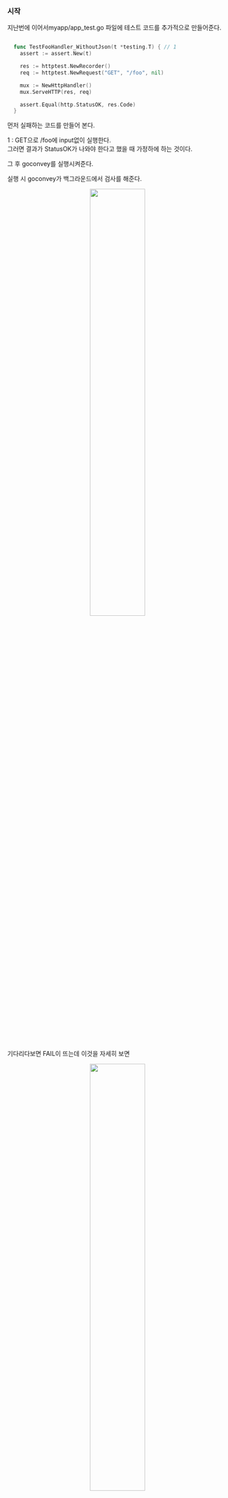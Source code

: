 ### 시작
지난번에 이어서myapp/app_test.go 파일에 테스트 코드를 추가적으로 만들어준다. <br />

``` Go

  func TestFooHandler_WithoutJson(t *testing.T) { // 1
    assert := assert.New(t)

    res := httptest.NewRecorder()
    req := httptest.NewRequest("GET", "/foo", nil)

    mux := NewHttpHandler()
    mux.ServeHTTP(res, req)

    assert.Equal(http.StatusOK, res.Code)
  }

```
먼저 실패하는 코드를 만들어 본다. <br />

1 : GET으로 /foo에 input없이 실행한다. <br />
    그러면 결과가 StatusOK가 나와야 한다고 했을 때 가정하에 하는 것이다. <br />
    
그 후 goconvey를 실행시켜준다. <br />


실행 시 goconvey가 백그라운드에서 검사를 해준다. <br />
<p align = "center"> <img src = "https://user-images.githubusercontent.com/33046341/93847450-e5b66b00-fce1-11ea-8ed6-436137d3cc9e.png" width = 50%> </img></p>
기다리다보면 FAIL이 뜨는데 이것을 자세히 보면 <br />
<p align = "center"> <img src = "https://user-images.githubusercontent.com/33046341/93847515-10a0bf00-fce2-11ea-855b-7ff9a4c15941.png" width = 50%> </img></p>
원하는건 200을 원했는데 400번이(bad)나왔다. <br />

그 이유는 <code>fooHandler</code>의 
``` Go
  
  func (f *fooHandler) ServeHTTP(w http.ResponseWriter, r *http.Request) {
    user := new(User)
    err := json.NewDecoder(r.Body).Decode(user)
    if err != nil {
      w.WriteHeader(http.StatusBadRequest)
      fmt.Fprint(w, "Bad Request: ", err)
      return
    }
    user.CreatedAt = time.Now()

    data, _ := json.Marshal(user)
    w.Header().Add("content-type", "application/json")
    w.WriteHeader(http.StatusCreated)
    fmt.Fprint(w, string(data))
  }

```
를 보게 되면 Body가 없을 경우에 Decode가 실패하게 되는데 그 때 error가 나고, fmt.Fprint(w, "Bad Request: ", err)를 반환하기 때문이다. <br />

그래서 StatusOK가 아니라 StatusBadRequest가 와야하기 때문에 수정해준다. <br />

``` Go

  func TestFooHandler_WithoutJson(t *testing.T) { // 1
    assert := assert.New(t)

    res := httptest.NewRecorder()
    req := httptest.NewRequest("GET", "/foo", nil)

    mux := NewHttpHandler()
    mux.ServeHTTP(res, req)

    assert.Equal(http.StatusBadRequest, res.Code)
  }

```

이 때 저장하면 goconvey가 돌게 되고, PASS했음을 알 수 있다. <br />

<p align = "center"> <img src = "https://user-images.githubusercontent.com/33046341/93851681-852c2b80-fceb-11ea-93fc-c5b9452d52c7.png" width = 50%> </img></p>

이제 실제 JSON을 넣어서 테스트해보자! <br />

``` Go

  func TestFooHandler_WithoutJson(t *testing.T) { // 1
    assert := assert.New(t)

    res := httptest.NewRecorder()
    req := httptest.NewRequest("GET", "/foo", nil)

    mux := NewHttpHandler()
    mux.ServeHTTP(res, req)

    assert.Equal(http.StatusBadRequest, res.Code)
  }
  
  func TestFooHandler_WithJson(t *testing.T) {
    assert := assert.New(t)

    res := httptest.NewRecorder()
    req := httptest.NewRequest("GET", "/foo", 
    strings.NewReader(`{"first_name":"changbeom", "last_name":"song", "email":"changbeom@naver.com"}`)) // 1

    mux := NewHttpHandler()
    mux.ServeHTTP(res, req)

    assert.Equal(http.StatusCreated, res.Code) // 2
    
    user := new(User) // 3
    err := json.NewDecoder(res.Body).Decode(user) // 4
    assert.Nil(err) // 5
    assert.Equal("changbeom", user.FirstName) // 6
    assert.Equal("song", user.LastName) // 7
  }

```

1 : JSON format인데, strings.NewReader()를 통해서 JSON format으로 작성한 string이 io.Reader로 바뀌어서 request보내 줄 수 있게 된다. <br />
2 : 그렇게 되었을 때 response가 StatusCreated로 와야한다. <br />
3 : 실제적으로 data가 제대로 왔는지 user변수를 만들어 준다. <br />
4 : 그 후 response된 result를 user struct로 decode해준다. <br />
5 : 실패할 경우 error가 나오는데 그 error를 받아서 nil인지 아닌지 확인해주고, <br />
6, 7 : FirstName과 LastName이 맞는지 확인한다. <br />

그 후 저장하여 PASS 인지 확인한다. <br />


<p align = "center"> <img src = "https://user-images.githubusercontent.com/33046341/93852425-f7514000-fcec-11ea-84a4-d642e02d46f6.png" width = 50%> </img></p>

소스는 app_test.go만 수정되었다. <br />

<code>myapp/app_test.go</code>
``` Go
  
  package myapp

  import (
    "encoding/json"
    "io/ioutil"
    "net/http"
    "net/http/httptest"
    "strings"
    "testing"

    "github.com/stretchr/testify/assert"
  )

  func TestIndexPathHandler(t *testing.T) {
    assert := assert.New(t)

    res := httptest.NewRecorder()
    req := httptest.NewRequest("GET", "/", nil)

    mux := NewHttpHandler()
    mux.ServeHTTP(res, req)

    assert.Equal(http.StatusOK, res.Code)
    data, _ := ioutil.ReadAll(res.Body)
    assert.Equal("Hello World", string(data))
  }

  func TestBarPathHandler_WithoutName(t *testing.T) {
    assert := assert.New(t)

    res := httptest.NewRecorder()
    req := httptest.NewRequest("GET", "/bar", nil)

    mux := NewHttpHandler()
    mux.ServeHTTP(res, req)

    assert.Equal(http.StatusOK, res.Code)
    data, _ := ioutil.ReadAll(res.Body)
    assert.Equal("Hello World!", string(data))
  }

  func TestBarPathHandler_WithName(t *testing.T) {
    assert := assert.New(t)

    res := httptest.NewRecorder()
    req := httptest.NewRequest("GET", "/bar?name=changbeom", nil)

    mux := NewHttpHandler()
    mux.ServeHTTP(res, req)

    assert.Equal(http.StatusOK, res.Code)
    data, _ := ioutil.ReadAll(res.Body)
    assert.Equal("Hello changbeom!", string(data))
  }

  func TestFooHandler_WithoutJson(t *testing.T) {
    assert := assert.New(t)

    res := httptest.NewRecorder()
    req := httptest.NewRequest("GET", "/foo", nil)

    mux := NewHttpHandler()
    mux.ServeHTTP(res, req)

    assert.Equal(http.StatusBadRequest, res.Code)
  }

  func TestFooHandler_WithJson(t *testing.T) {
    assert := assert.New(t)

    res := httptest.NewRecorder()
    req := httptest.NewRequest("POST", "/foo",
      strings.NewReader(`{"first_name":"changbeom", "last_name":"song", "email":"changbeom@naver.com"}`))

    mux := NewHttpHandler()
    mux.ServeHTTP(res, req)

    assert.Equal(http.StatusCreated, res.Code)

    user := new(User)
    err := json.NewDecoder(res.Body).Decode(user)
    assert.Nil(err)
    assert.Equal("changbeom", user.FirstName)
    assert.Equal("song", user.LastName)

  }

```
이제 FileUploadserver를 만들어 볼 것인데, public폴더를 만들어 준 뒤, main.go 파일을 작성한다.

<code>main.go</code>
``` Go
  
  package main
  
  import "net/http"
  
  func main() {
  
    	http.Handle("/", http.FileServer(http.Dir("public")))
	    http.ListenAndServe(":3000", nil)
  }
  
```
가장 고전적인 파일 웹서버를 만드는건데 해당 경로에 파일들을 access할 수 있는 서버들을 열어 주는 것이다. <br />

public폴더에 index.html이라는 파일을 만들어준다. <br />

``` Go
  
  <html>
  <head>
  <title>Go 로 만드는 웹 4</title>
  </head>
  <body>
  <p><h1>파일을 전송해보자.</h1></p>
  <form action="/uploads" method="POST" accept-charset="utf-8" enctype="multipart/form-data">
      <p><input type="file" id="upload_file" name="upload_file"/></p>
      <p><input type="submit" name="upload"/></p>
  </form>
  </body>
  </html>

```

이후 저장 후에 서버를 실행 하면 위와 같은 화면이 뜬다. <br />

<p align = "center"> <img src = "https://user-images.githubusercontent.com/33046341/93853149-464ba500-fcee-11ea-849c-eb5343779878.png" width = 50%> </img></p>

이 때 아무 파일이나 선택 후 submit을 클릭하면 <br />
<p align = "center"> <img src = "https://user-images.githubusercontent.com/33046341/93853218-71ce8f80-fcee-11ea-88ef-2b192033b9dd.png" width = 50%> </img></p>

404Page가 뜨는 것을 확인 할 수 있다. <br />

uploadHandler를 만들지 않아서 생긴 일이기 때문에 만들어주자! <br />

main.go파일을 수정해준다.

``` Go
  
  func uploadsHandler(w http.ResponseWriter, r *http.Request) { // 2
    uploadFile, header, err := r.FormFile("upload_file")
    if err != nil { // 3
      w.WriteHeader(http.StatusBadRequest)
      fmt.Fprint(w, err)
      return
    }
    dirname := "./uploads" // 4
    os.MkdirAll(dirname, 0777) // 5
    filepath := fmt.Sprintf("%s/%s", dirname, header.Filename) // 6
    file, err := os.Create(filepath) // 7
  	defer file.Close() // 8
    
    if err != nil { // 9
      w.WriteHeader(http.StatusInternalServerError)
      fmt.Fprint(w, err)
      return
    }
    
    io.Copy(file, uploadFile) // 10
    w.WriteHeader(http.StatusOK) // 11
    fmt.Fprint(w, filepath) // 12
  }
  
  func main() {
    http.HandleFunc("/uploads", uploadsHandler) // 1
    http.Handle("/", http.FileServer(http.Dir("public")))

    http.ListenAndServe(":3000", nil)
  }
  
```
1 : uploadHander 등록.
2 : uploadHander 함수 생성.
    전송된 파일은 request에 실려서 와서 그것을 읽어야 하는데 r.FormFile()이 inputFormFile형태로 날라온 값을 읽겠다는 의미이다.
    이 함수의 return값이 multipart.File, multipart.FileHeader, error가 나오고 인자값은 key값을 받는데 upload_file로 해준다.
3 : 에러가 있을 경우    
4 : 'upload'된 파일을 저장해줄 폴더를 지정 -> 없으면 폴더를 새로 만들어 주어야 함. <br />
5 : 디렉토리를 만들어주고 그 디렉토리의 권한을 777을 주어서 read, write, excute할 수 있게 한다. <br />
6 : filepath를 적어준다. <br />
7 : 이제 file을 만들어 주어야 하는데 filepath에 해당하는 file을 만들어 준다. <br />
8 : file을 만들면 file의 Handle을 사용하는데 이 Handle이 OS자원이기 때문에 반납을 해주어야 한다. <br />
9 : 만약 file을 만들고, 에러가 생길 때의 처리 <br />
10 : 파일을 제대로 upload했을 때 uploadFile변수에 있는 것을 file변수에 복사 해야하는데 그 때 사용하는 코드임. <br />
11 : 잘 되었기 때문에 OK 코드를 보내고, <br />
12 : 어디에 업로드가 되었는지 filepath를 출력시켜준다. <br />

이 후 실행을 하여 업로드가 잘 되는지 확인해보자. <br />

<p align = "center"> <img src = "https://user-images.githubusercontent.com/33046341/93854446-bbb87500-fcf0-11ea-924d-0cedd240e553.png" width = 50%> </img></p>
<p align = "center"> <img src = "https://user-images.githubusercontent.com/33046341/93854467-c8d56400-fcf0-11ea-9492-5541a98122e6.png" width = 50%> </img></p>
<p align = "center"> <img src = "https://user-images.githubusercontent.com/33046341/93854489-d4288f80-fcf0-11ea-9619-a28b660260b7.png" width = 50%> </img></p>

이렇게 해서 File 전송하는 것을 마쳤고, TestCode를 만들어보자! <br />

<code>main_test.go</code>

``` Go 
  
  package main
  
  import (
    "testing"

    "github.com/stretchr/testify/assert"
  )
  
  func TestUploadTest(t *testing.T) {
    	assert := assert.New(t) // 1
      path := "C:/Users/tucker/Downloads/ex_image.png" // 2
      file, _ := os.Open(path)  // 3
      
      defer file.Close() // 4
      buf := &bytes.Buffer{} // 5
      writer := multipart.NewWriter(buf)  // 6
      multi, err := writer.CreateFormFile("upload_file", filepath.Base(path)) // 7
      assert.NoError(err) // 8
      io.Copy(multi, file) // 9
      writer.Close() // 10
      
      res := httptest.NewRecorder()
      req := httptest.NewRequest("POST", "/uploads", buf)
      req.Header.Set("Content-type", writer.FormDataContentType()) // 11
      
      uploadsHandler(res, req)
	    assert.Equal(http.StatusOK, res.Code)
  }

```

1 : assert사용 <br />
2 : file 경로 작성 <br />
3 : 해당 file을 열어주는데 현재 파일 위치를 확인했기 때문에 error는 무시한다. <br />
4 : 마찬가지로 닫아준다. <br />
5 : NewWriter에 io.writer로 넣어주기 위한 buf <br />
6 : 웹으로 파일을 전송할 때 MIME 포맷을 사용하는데, 이것을 하기위해 multipart.NewWriter()를 사용한다. <br />
    이 때 나오는 인스턴스가 wirter이다. <br />
7 : 그리고 이 writer에 CreateFormFile()을 사용하여 File을 만들어주는데, <br />
    fieldname을 upload_file, filename을 ex_image.png가 되는데 filepath.Base를 하게 되면 경로에서 filename만 잘라내준다. <br />
    이 함수에는 io.writer, error가 return된다.
8 : error가 있는지 확인하고, <br />
9 : file을 읽었고, form파일을 만들었으니 데이터를 집어넣어주어야 한다. 아까 했던것처럼 카피해준다. <br />
10 : 그리고 writer를 닫아준다. <br />
11 : 테스트 코드들을 만들고, 이 data가 어떤 data인지 알려주어야 server가 읽을 수 있기 때문에 conetent타입이 formdata임을 알려준다. <br />

그 후 테스트를 실행하면 PASS 됐음을 알 수 있다. <br />
<p align = "center"> <img src = "https://user-images.githubusercontent.com/33046341/93856223-a6911580-fcf3-11ea-9782-5be3608aa0c4.png" width = 50%> </img></p>

그런데 좀 전에 받은 파일과 지금 받은 파일이 다른지 확인해보기 위해 지워 보자! <br />
    
<code>main_test.go</code>코드를 수정해보자!
``` Go 
  
  package main
  
  import (
    "testing"

    "github.com/stretchr/testify/assert"
  )
  
  func TestUploadTest(t *testing.T) {
    	assert := assert.New(t)
      path := "C:/Users/tucker/Downloads/ex_image.png"
      file, _ := os.Open(path) 
      
      defer file.Close()

      os.RemoveAll("./uploads") // 추가

      buf := &bytes.Buffer{} 
      writer := multipart.NewWriter(buf) 
      multi, err := writer.CreateFormFile("upload_file", filepath.Base(path))
      assert.NoError(err) 
      io.Copy(multi, file)
      writer.Close()
      
      res := httptest.NewRecorder()
      req := httptest.NewRequest("POST", "/uploads", buf)
      req.Header.Set("Content-type", writer.FormDataContentType())
      
      uploadsHandler(res, req)
	    assert.Equal(http.StatusOK, res.Code)
  }

```

저장하면 goconvey에서 PASS가 뜨게 되고, 수동으로 'upload'폴더에 있는 ex_image.png를 삭제 후 goconvey로 테스트를 해보면 <br />
PASS가 뜨고 다시 생성 되었음을 확인할 수 있다. <br />

<p align = "center"> <img src = "https://user-images.githubusercontent.com/33046341/93856223-a6911580-fcf3-11ea-9782-5be3608aa0c4.png" width = 50%> </img></p>
<p align = "center"> <img src = "https://user-images.githubusercontent.com/33046341/93857035-eb697c00-fcf4-11ea-9be7-2ff9e31b08d6.png" width = 50%> </img></p>
<p align = "center"> <img src = "https://user-images.githubusercontent.com/33046341/93857066-fa502e80-fcf4-11ea-9516-8183c27ea5aa.png" width = 50%> </img></p>

이제 업로드 되는 것은 확인했는데 실제로 이 파일이 같은지 확인해보자! <br />

<code>main_test.go</code>
``` Go 
  
  package main
  
  import (
    "testing"

    "github.com/stretchr/testify/assert"
  )
  
  func TestUploadTest(t *testing.T) {
    	assert := assert.New(t)
      path := "C:/Users/tucker/Downloads/ex_image.png"
      file, _ := os.Open(path) 
      
      defer file.Close()

      os.RemoveAll("./uploads") // 추가

      buf := &bytes.Buffer{} 
      writer := multipart.NewWriter(buf) 
      multi, err := writer.CreateFormFile("upload_file", filepath.Base(path))
      assert.NoError(err) 
      io.Copy(multi, file)
      writer.Close()
      
      res := httptest.NewRecorder()
      req := httptest.NewRequest("POST", "/uploads", buf)
      req.Header.Set("Content-type", writer.FormDataContentType())
      
      uploadsHandler(res, req)
	    assert.Equal(http.StatusOK, res.Code)
  }

```
